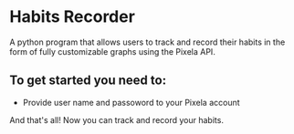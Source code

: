 # Habits Recorder<br>

A python program that allows users to track and record their habits in the form of fully customizable graphs using the Pixela API.

## To get started you need to:
+ Provide user name and passoword to your Pixela account

And that's all! Now you can track and record your habits. 
